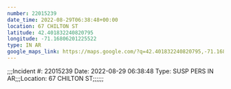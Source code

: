 ```yaml
---
number: 22015239
date_time: 2022-08-29T06:38:48+00:00
location: 67 CHILTON ST
latitude: 42.401832240820795
longitude: -71.16806201225522
type: IN AR
google_maps_link: https://maps.google.com/?q=42.401832240820795,-71.16806201225522
---
```


;;;Incident #: 22015239   Date: 2022-08-29 06:38:48    Type: SUSP PERS IN AR;;;Location: 67 CHILTON ST;;;;;;
